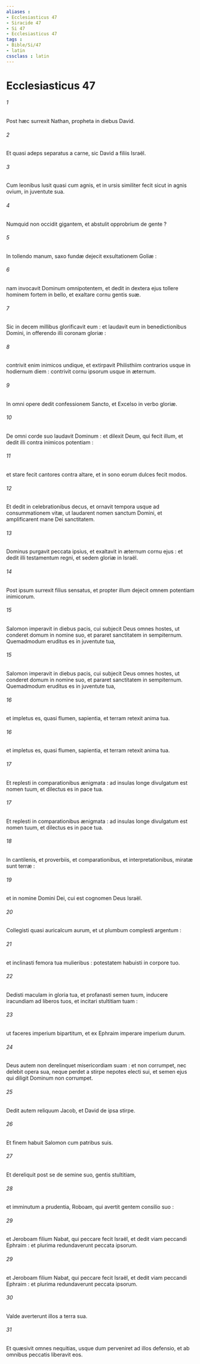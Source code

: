 ```yaml
---
aliases : 
- Ecclesiasticus 47
- Siracide 47
- Si 47
- Ecclesiasticus 47
tags : 
- Bible/Si/47
- latin
cssclass : latin
---
```


# Ecclesiasticus 47

###### 1
Post hæc surrexit Nathan, propheta in diebus David.
###### 2
Et quasi adeps separatus a carne, sic David a filiis Israël.
###### 3
Cum leonibus lusit quasi cum agnis, et in ursis similiter fecit sicut in agnis ovium, in juventute sua.
###### 4
Numquid non occidit gigantem, et abstulit opprobrium de gente ?
###### 5
In tollendo manum, saxo fundæ dejecit exsultationem Goliæ :
###### 6
nam invocavit Dominum omnipotentem, et dedit in dextera ejus tollere hominem fortem in bello, et exaltare cornu gentis suæ.
###### 7
Sic in decem millibus glorificavit eum : et laudavit eum in benedictionibus Domini, in offerendo illi coronam gloriæ :
###### 8
contrivit enim inimicos undique, et extirpavit Philisthiim contrarios usque in hodiernum diem : contrivit cornu ipsorum usque in æternum.
###### 9
In omni opere dedit confessionem Sancto, et Excelso in verbo gloriæ.
###### 10
De omni corde suo laudavit Dominum : et dilexit Deum, qui fecit illum, et dedit illi contra inimicos potentiam :
###### 11
et stare fecit cantores contra altare, et in sono eorum dulces fecit modos.
###### 12
Et dedit in celebrationibus decus, et ornavit tempora usque ad consummationem vitæ, ut laudarent nomen sanctum Domini, et amplificarent mane Dei sanctitatem.
###### 13
Dominus purgavit peccata ipsius, et exaltavit in æternum cornu ejus : et dedit illi testamentum regni, et sedem gloriæ in Israël.
###### 14
Post ipsum surrexit filius sensatus, et propter illum dejecit omnem potentiam inimicorum.
###### 15
Salomon imperavit in diebus pacis, cui subjecit Deus omnes hostes, ut conderet domum in nomine suo, et pararet sanctitatem in sempiternum. Quemadmodum eruditus es in juventute tua,
###### 15
Salomon imperavit in diebus pacis, cui subjecit Deus omnes hostes, ut conderet domum in nomine suo, et pararet sanctitatem in sempiternum. Quemadmodum eruditus es in juventute tua,
###### 16
et impletus es, quasi flumen, sapientia, et terram retexit anima tua.
###### 16
et impletus es, quasi flumen, sapientia, et terram retexit anima tua.
###### 17
Et replesti in comparationibus ænigmata : ad insulas longe divulgatum est nomen tuum, et dilectus es in pace tua.
###### 17
Et replesti in comparationibus ænigmata : ad insulas longe divulgatum est nomen tuum, et dilectus es in pace tua.
###### 18
In cantilenis, et proverbiis, et comparationibus, et interpretationibus, miratæ sunt terræ :
###### 19
et in nomine Domini Dei, cui est cognomen Deus Israël.
###### 20
Collegisti quasi auricalcum aurum, et ut plumbum complesti argentum :
###### 21
et inclinasti femora tua mulieribus : potestatem habuisti in corpore tuo.
###### 22
Dedisti maculam in gloria tua, et profanasti semen tuum, inducere iracundiam ad liberos tuos, et incitari stultitiam tuam :
###### 23
ut faceres imperium bipartitum, et ex Ephraim imperare imperium durum.
###### 24
Deus autem non derelinquet misericordiam suam : et non corrumpet, nec delebit opera sua, neque perdet a stirpe nepotes electi sui, et semen ejus qui diligit Dominum non corrumpet.
###### 25
Dedit autem reliquum Jacob, et David de ipsa stirpe.
###### 26
Et finem habuit Salomon cum patribus suis.
###### 27
Et dereliquit post se de semine suo, gentis stultitiam,
###### 28
et imminutum a prudentia, Roboam, qui avertit gentem consilio suo :
###### 29
et Jeroboam filium Nabat, qui peccare fecit Israël, et dedit viam peccandi Ephraim : et plurima redundaverunt peccata ipsorum.
###### 29
et Jeroboam filium Nabat, qui peccare fecit Israël, et dedit viam peccandi Ephraim : et plurima redundaverunt peccata ipsorum.
###### 30
Valde averterunt illos a terra sua.
###### 31
Et quæsivit omnes nequitias, usque dum perveniret ad illos defensio, et ab omnibus peccatis liberavit eos.
